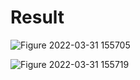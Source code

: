# Result

![Figure 2022-03-31 155705](https://user-images.githubusercontent.com/101540824/162992819-20704e71-b084-47bf-91a4-eb25629aadee.png)

![Figure 2022-03-31 155719](https://user-images.githubusercontent.com/101540824/162992931-e9684277-0c14-483f-9876-821f483c406a.png)
